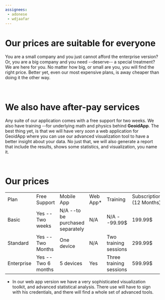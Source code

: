 ```yaml
---
assignees:
 - adonese
 - wdjaafar
---
```



# Our prices are suitable for everyone
You are a small company and you just cannot afford the enterprise version? Or, you are a big company and you need --deserve-- a special treatment? We are here for you. No matter how big, or small are you, you will find the right price. Better yet, even our most expensive plans, is away cheaper than doing it the other way.

<br>

# We also have after-pay services
Any suite of our application comes with a free support for two weeks. We also have training --for underlying math and physics behind **GeoidApp**. The best thing yet, is that we will have very _soon_ a web application for GeoidApp where you can use our advanced visualization tool to have a better insight about your data. No just that, we will also generate a report that include the results, shows some statistics, and visualization, you name it.

<br>

# Our prices

<table>
<tr>
<td>Plan</td><td>Free Support</td><td>Mobile App</td><td>Web App*</td><td>Training</td><td>Subscription (12 Months)</td>
</tr>
<tr>
<td>Basic</td><td>Yes --Two weeks</td><td>N/A --to be purchased separately</td><td>N/A</td><td>N/A --99.99&#36;</td><td>199.99&#36;</td>
</tr>
<tr>
<td>Standard</td><td>Yes --Two Months</td><td>One device</td><td>N/A</td><td>Two training sessions</td><td>299.99&#36;</td>
</tr>
<tr>
<td>Enterprise</td><td>Yes --Two 6 months</td><td>5 devices</td><td>Yes</td><td>Three training sessions</td><td>599.99&#36;</td>
</tr>

</table>

* In our web app version we have a very sophisticated visualization toolkit, and advanced statistical analysis. There use will have to sign with his credentials, and there will find a whole set of advanced tools.
